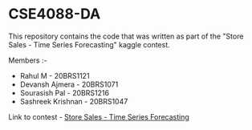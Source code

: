 # CSE4088-DA
This repository contains the code that was written as part of the "Store Sales - Time Series Forecasting" kaggle contest.

Members :-
* Rahul M - 20BRS1121
* Devansh Ajmera - 20BRS1071
* Sourasish Pal - 20BRS1216
* Sashreek Krishnan - 20BRS1047

Link to contest - [Store Sales - Time Series Forecasting](https://www.kaggle.com/competitions/store-sales-time-series-forecasting)
